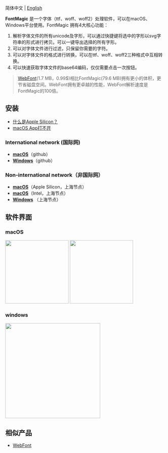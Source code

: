 简体中文 | [English](./README.md)


**FontMagic** 是一个字体（ttf、woff、woff2）处理软件，可以在macOS、Windows平台使用。FontMagic 拥有4大核心功能：

1. 解析字体文件的所有unicode及字形，可以通过快捷键将选中的字形以svg字符串的形式进行拷贝。可以一键导出选择的所有字形。
2. 可以对字体文件进行过滤，只保留你需要的字符。
3. 可以对字体文件的格式进行转换，可以在ttf、woff、woff2三种格式中互相转换。
4. 可以快速获取字体文件的base64编码，仅仅需要点击一次按钮。

> [WebFont](https://arayofsunshine.dev/zh-Hans/fontmagic/getting-started)(1.7 MB，0.99$)相比FontMagic(79.6 MB)拥有更小的体积，更节省磁盘空间。WebFont拥有更卓越的性能，WebFont解析速度是FontMagic的100倍。

## 安装

* [什么是Apple Silicon？](https://arayofsunshine.dev/zh-Hans/blog/apple-silicon)
* [macOS App打不开](https://arayofsunshine.dev//zh-Hans/blog/macos-app-cannot-be-opened)

### International network (国际网)

* <a href="https://github.com/leibnizli/fontmagic/releases">**macOS**</a>（github）
* <a href="https://github.com/leibnizli/fontmagic/releases">**Windows**</a>（github）

### Non-international network（非国际网）

* <a href="https://thunkli.com/download/fontmagic-arm64-macos">**macOS**</a>（Apple Silicon，上海节点）
* <a href="https://thunkli.com/download/fontmagic-macos">**macOS**</a>（Intel，上海节点）
* <a href="https://thunkli.com/download/fontmagic-windows">**Windows**</a> （上海节点）


## 软件界面

### macOS

<img src="https://github.com/leibnizli/fontmagic/assets/1193966/5a545983-1c89-4e9c-ae9a-197c41300d30" width="200">
<img src="https://github.com/leibnizli/fontmagic/assets/1193966/d41ccd03-3536-464d-97ec-dba5cc2d4d1b" width="200">

### windows

<img src="https://github.com/leibnizli/fontmagic/assets/1193966/8341cc3d-df4c-49dc-9361-9eebae2f7c45" width="300">

## 相似产品

* <a href="https://github.com/leibnizli/WebFont">WebFont</a>

